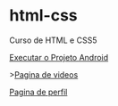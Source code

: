 # html-css
Curso de HTML e CSS5
    <p><a href="https://danielrosadasilva.github.io/html-css/exercicios/projetoandroid/index.html">Executar o Projeto Android</a></p>
    <p>><a href="https://danielrosadasilva.github.io/html-css/exercicios/paginadevideos/index.html">Pagina de videos</a></p>
    <p><a href="https://danielrosadasilva.github.io/html-css/exercicios/paginaperfil/index.html">Pagina de perfil</a></p>
    